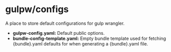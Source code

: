 # gulpw/configs

A place to store default configurations for gulp wrangler.

- **gulpw-config.yaml:** Default public options.
- **bundle-config-template.yaml:** Empty bundle template used for fetching {bundle}.yaml defaults
for when generating a {bundle}.yaml file.
